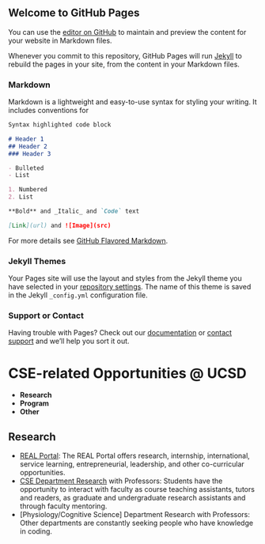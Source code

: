 ## Welcome to GitHub Pages

You can use the [editor on GitHub](https://github.com/yuz101/CSE110-Lab1/edit/main/README.md) to maintain and preview the content for your website in Markdown files.

Whenever you commit to this repository, GitHub Pages will run [Jekyll](https://jekyllrb.com/) to rebuild the pages in your site, from the content in your Markdown files.

### Markdown

Markdown is a lightweight and easy-to-use syntax for styling your writing. It includes conventions for

```markdown
Syntax highlighted code block

# Header 1
## Header 2
### Header 3

- Bulleted
- List

1. Numbered
2. List

**Bold** and _Italic_ and `Code` text

[Link](url) and ![Image](src)
```

For more details see [GitHub Flavored Markdown](https://guides.github.com/features/mastering-markdown/).

### Jekyll Themes

Your Pages site will use the layout and styles from the Jekyll theme you have selected in your [repository settings](https://github.com/yuz101/CSE110-Lab1/settings). The name of this theme is saved in the Jekyll `_config.yml` configuration file.

### Support or Contact

Having trouble with Pages? Check out our [documentation](https://docs.github.com/categories/github-pages-basics/) or [contact support](https://github.com/contact) and we’ll help you sort it out.

# CSE-related Opportunities @ UCSD

- **Research**
- **Program**
- **Other**

## Research
- [REAL Portal](https://real-app.ucsd.edu/opportunities): The REAL Portal offers research, internship, international, service learning, entrepreneurial, leadership, and other co-curricular opportunities.
- [CSE Department Research](https://cse.ucsd.edu/faculty-research) with Professors: Students have the opportunity to interact with faculty as course teaching assistants, tutors and readers, as graduate and undergraduate research assistants and through faculty mentoring.
- [Physiology/Cognitive Science] Department Research with Professors: Other departments are constantly seeking people who have knowledge in coding.
